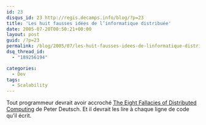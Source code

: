 ```yaml
---
id: 23
disqus_id: 23 http://regis.decamps.info/blog/?p=23
title: 'Les huit fausses idées de l’informatique distribuée'
date: 2005-07-20T00:50:21+00:00
layout: post
guid: /?p=23
permalink: /blog/2005/07/les-huit-fausses-idees-de-linformatique-distribuee/
dsq_thread_id:
  - "189256194"

categories:
  - Dev
tags:
  - Scalability
---
```

Tout programmeur devrait avoir accroché [The Eight Fallacies of Distributed Computing](http://today.java.net/jag/Fallacies.html) de Peter Deutsch. Et il devrait les lire à chaque ligne de code qu’il écrit.
